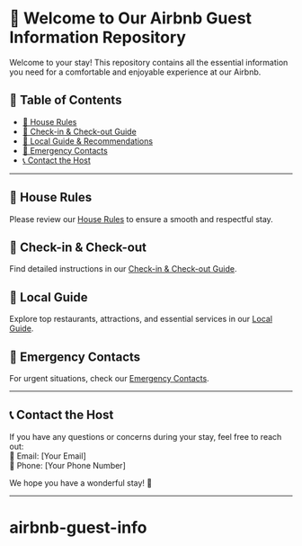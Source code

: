 # 🏡 Welcome to Our Airbnb Guest Information Repository  

Welcome to your stay! This repository contains all the essential information you need for a comfortable and enjoyable experience at our Airbnb.  

## 📖 Table of Contents  
- [📜 House Rules](house_rules.md)  
- [🛬 Check-in & Check-out Guide](check_in_out.md)  
- [📍 Local Guide & Recommendations](https://www.visitmaryland.org/regions-cities/southern-maryland)
- [🚨 Emergency Contacts](emergency_contacts.md)  
- [📞 Contact the Host](#contact-the-host)  

---

## 📜 House Rules  
Please review our [House Rules](house_rules.md) to ensure a smooth and respectful stay.  

## 🛬 Check-in & Check-out  
Find detailed instructions in our [Check-in & Check-out Guide](check_in_out.md).  

## 📍 Local Guide  
Explore top restaurants, attractions, and essential services in our [Local Guide](local_guide.md).  

## 🚨 Emergency Contacts  
For urgent situations, check our [Emergency Contacts](emergency_contacts.md).  

---

## 📞 Contact the Host  
If you have any questions or concerns during your stay, feel free to reach out:  
📧 Email: [Your Email]  
📱 Phone: [Your Phone Number]  

We hope you have a wonderful stay! 🌟  

---
# airbnb-guest-info
